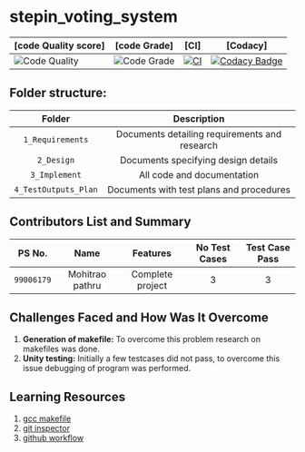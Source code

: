 # stepin_voting_system
|[code Quality score]|[code Grade]|[CI]|[Codacy]|
|------|-----|------|------|
|![Code Quality](https://www.code-inspector.com/project/27755/score/svg) | ![Code Grade](https://www.code-inspector.com/project/27755/status/svg) | [![CI](https://github.com/mohitraopathru/stepin_mohitrao/actions/workflows/main.yml/badge.svg)](https://github.com/mohitraopathru/stepin_mohitrao/actions/workflows/main.yml)|[![Codacy Badge](https://app.codacy.com/project/badge/Grade/51634bfd73514d59960a3aed170ca58f)](https://www.codacy.com/gh/mohitraopathru/stepin_mohitrao/dashboard?utm_source=github.com&amp;utm_medium=referral&amp;utm_content=mohitraopathru/stepin_mohitrao&amp;utm_campaign=Badge_Grade)



## Folder structure:

| Folder | Description |
| :---: | :---: |
| `1_Requirements` | Documents detailing requirements and research |
| `2_Design` | Documents specifying design details |
| `3_Implement` | All code and documentation |
| `4_TestOutputs_Plan` | Documents with test plans and procedures |

## Contributors List and Summary

|PS No. |  Name   |    Features    |No Test Cases|Test Case Pass|
|:---:|:---:|:---:|:---:|:---:|
|`99006179` | Mohitrao pathru  | Complete project   | 3   | 3     |


## Challenges Faced and How Was It Overcome

1. **Generation of makefile:** To overcome this problem research on makefiles was done.
2. **Unity testing:** Initially a few testcases did not pass, to overcome this issue debugging of program was performed.

## Learning Resources
1. [gcc makefile](https://www3.ntu.edu.sg/home/ehchua/programming/cpp/gcc_make.html#zz-2.1)
2. [git inspector](https://github.com/ejwa/gitinspector.git)
3. [github workflow](https://docs.github.com/en/actions/learn-github-action)
